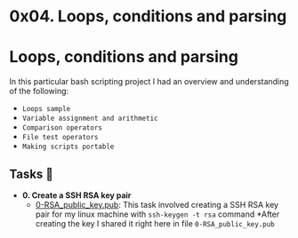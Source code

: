0x04. Loops, conditions and parsing
============================================

# Loops, conditions and parsing

In this particular bash scripting project I had an overview and understanding of the following:
  * `Loops sample`
  * `Variable assignment and arithmetic`
  * `Comparison operators`
  * `File test operators`
  * `Making scripts portable`

## Tasks :page_with_curl:
* **0. Create a SSH RSA key pair**
  * [0-RSA_public_key.pub](./0-RSA_public_key.pub): This task involved creating a SSH RSA key pair for my linux machine with `ssh-keygen -t rsa` command
	*After creating the key I shared it right here in file `0-RSA_public_key.pub`
